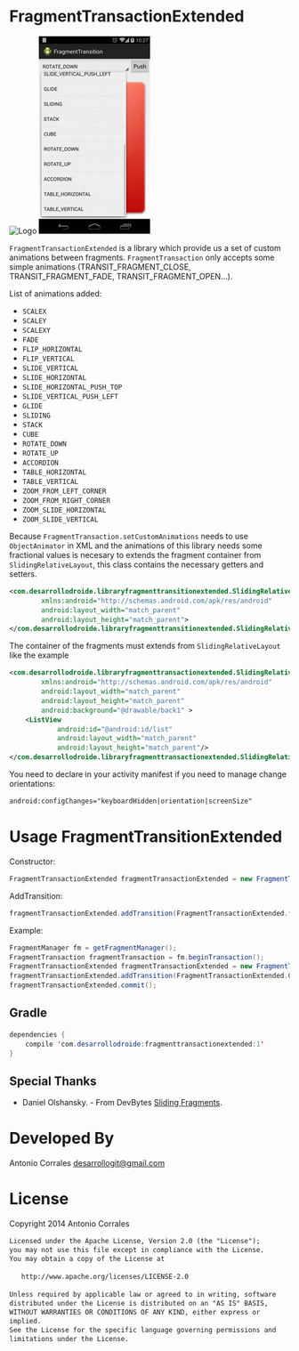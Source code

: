 FragmentTransactionExtended
===========================

![Logo](fragmentTransactionExample/cap1.gif)   ![Logo](fragmentTransactionExample/cap2.gif)

`FragmentTransactionExtended` is a library which provide us a set of custom animations between fragments. 
`FragmentTransaction` only accepts some simple animations (TRANSIT_FRAGMENT_CLOSE, TRANSIT_FRAGMENT_FADE, TRANSIT_FRAGMENT_OPEN...). 

List of animations added:
-  `SCALEX`
- `SCALEY`
- `SCALEXY`
- `FADE`
- `FLIP_HORIZONTAL`
- `FLIP_VERTICAL`
- `SLIDE_VERTICAL`
- `SLIDE_HORIZONTAL`
- `SLIDE_HORIZONTAL_PUSH_TOP`
- `SLIDE_VERTICAL_PUSH_LEFT`
- `GLIDE`
- `SLIDING`
- `STACK`
- `CUBE`
- `ROTATE_DOWN`
- `ROTATE_UP`
- `ACCORDION`
- `TABLE_HORIZONTAL`
- `TABLE_VERTICAL`
- `ZOOM_FROM_LEFT_CORNER`
- `ZOOM_FROM_RIGHT_CORNER`
- `ZOOM_SLIDE_HORIZONTAL`
- `ZOOM_SLIDE_VERTICAL`


Because `FragmentTransaction.setCustomAnimations` needs to use `ObjectAnimator` in XML and the animations of this library needs some fractional values is necesary to extends the fragment container from `SlidingRelativeLayout`, this class contains the necessary getters and setters.

```xml
<com.desarrollodroide.libraryfragmenttransitionextended.SlidingRelativeLayout
        xmlns:android="http://schemas.android.com/apk/res/android"
        android:layout_width="match_parent"
        android:layout_height="match_parent">
</com.desarrollodroide.libraryfragmenttransitionextended.SlidingRelativeLayout>
```


The container of the fragments must extends from `SlidingRelativeLayout` like the example
```xml
<com.desarrollodroide.libraryfragmenttransactionextended.SlidingRelativeLayout
        xmlns:android="http://schemas.android.com/apk/res/android"
        android:layout_width="match_parent"
        android:layout_height="match_parent"
        android:background="@drawable/back1" >
    <ListView
            android:id="@android:id/list"
            android:layout_width="match_parent"
            android:layout_height="match_parent"/>
</com.desarrollodroide.libraryfragmenttransactionextended.SlidingRelativeLayout>
```
You need to declare in your activity manifest if you need to manage change orientations:
```xml
android:configChanges="keyboardHidden|orientation|screenSize"
```


Usage FragmentTransitionExtended
=====

Constructor: 
```java
FragmentTransactionExtended fragmentTransactionExtended = new FragmentTransactionExtended(context, fragmentTransaction, firstFragment, secondFragment, containerID);
```

AddTransition:
```java
fragmentTransactionExtended.addTransition(FragmentTransactionExtended.*);
```
Example:

```java
FragmentManager fm = getFragmentManager();
FragmentTransaction fragmentTransaction = fm.beginTransaction();
FragmentTransactionExtended fragmentTransactionExtended = new FragmentTransactionExtended(this, fragmentTransaction, firstFragment, secondFragment, R.id.fragment_place);
fragmentTransactionExtended.addTransition(FragmentTransactionExtended.GLIDE);
fragmentTransactionExtended.commit();
```
Gradle
-----
```java
dependencies {
    compile 'com.desarrollodroide:fragmenttransactionextended:1'
}
```

Special Thanks
-----
* Daniel Olshansky. - From DevBytes [Sliding Fragments][1].

Developed By
============

Antonio Corrales desarrollogit@gmail.com


License
=======

Copyright 2014 Antonio Corrales

    Licensed under the Apache License, Version 2.0 (the "License");
    you may not use this file except in compliance with the License.
    You may obtain a copy of the License at

       http://www.apache.org/licenses/LICENSE-2.0

    Unless required by applicable law or agreed to in writing, software
    distributed under the License is distributed on an "AS IS" BASIS,
    WITHOUT WARRANTIES OR CONDITIONS OF ANY KIND, either express or implied.
    See the License for the specific language governing permissions and
    limitations under the License.

 [1]: https://plus.google.com/+AndroidDevelopers/posts/PcFbxqa55e4


